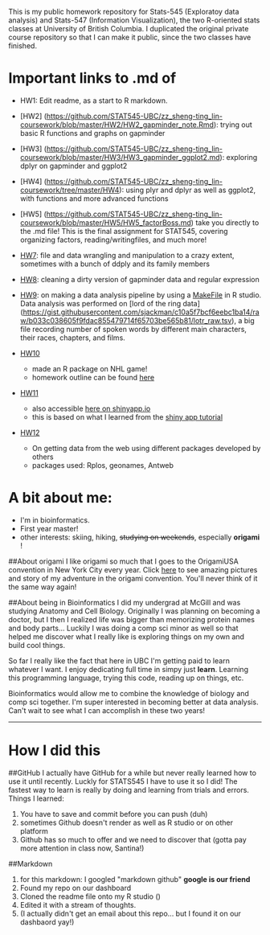
This is my public homework repository for Stats-545 (Exploratoy data analysis) and Stats-547 (Information Visualization), the two R-oriented stats classes at University of British Columbia. I duplicated the original private course repository so that I can make it public, since the two classes have finished. 

# Important links to .md of 
* HW1: Edit readme, as a start to R markdown. 
* [HW2] (https://github.com/STAT545-UBC/zz_sheng-ting_lin-coursework/blob/master/HW2/HW2_gapminder_note.Rmd): trying out basic R functions and graphs on gapminder 
* [HW3] (https://github.com/STAT545-UBC/zz_sheng-ting_lin-coursework/blob/master/HW3/HW3_gapminder_ggplot2.md): exploring dplyr on gapminder and ggplot2
* [HW4] (https://github.com/STAT545-UBC/zz_sheng-ting_lin-coursework/tree/master/HW4): using plyr and dplyr as well as ggplot2, with functions and more advanced functions
* [HW5] (https://github.com/STAT545-UBC/zz_sheng-ting_lin-coursework/blob/master/HW5/HW5_factorBoss.md) take you directly to the .md file! This is the final assignment for STAT545, covering organizing factors, reading/writingfiles, and much more! 

* [HW7](https://github.com/STAT545-UBC/zz_sheng-ting_lin-coursework/blob/master/HW7/hw7_data_wrangling.md): file and data wrangling and manipulation to a crazy extent, sometimes with a bunch of ddply and its family members
* [HW8](https://github.com/STAT545-UBC/zz_sheng-ting_lin-coursework/blob/master/HW8/HW8_data_cleaning.md): cleaning a dirty version of gapminder data and regular expression
* [HW9](https://github.com/STAT545-UBC/zz_sheng-ting_lin-coursework/blob/master/HW9/report.md): on making a data analysis pipeline by using a [MakeFile](https://github.com/STAT545-UBC/zz_sheng-ting_lin-coursework/blob/master/HW9/Makefile) in R studio. Data analysis was performed on [lord of the ring data] (https://gist.githubusercontent.com/sjackman/c10a5f7bcf6eebc1ba14/raw/b033c038605f9fdac855479714f65703be565b81/lotr_raw.tsv), a big file recording number of spoken words by different main characters, their races, chapters, and films. 
* [HW10](https://github.com/santina/gameplay)
  * made an R package on NHL game! 
  * homework outline can be found [here](http://stat545-ubc.github.io/hw10_package.html)
* [HW11](https://github.com/STAT545-UBC/zz_sheng-ting_lin-coursework/tree/master/ShinyApp/Gapminder_App)
  * also accessible [here on shinyapp.io](https://santinalin.shinyapps.io/Gapminder_App/)
  * this is based on what I learned from the [shiny app tutorial](http://stat545-ubc.github.io/shiny00_index.html)
* [HW12](https://github.com/STAT545-UBC/zz_sheng-ting_lin-coursework/blob/master/HW12/hw12_data_from_web.md)
  * On getting data from the web using different packages developed by others
  * packages used: Rplos, geonames, Antweb

# A bit about me: 

* I'm in bioinformatics. 
* First year master! 
* other interests: skiing, hiking, ~~studying on weekends~~,  especially __origami__ ! 

##About origami
I like origami so much that I goes to the OrigamiUSA convention in New York City every year. Click [here](http://santinasaur.wordpress.com/) to see amazing pictures and story of my adventure in the origami convention. You'll never think of it the same way again! 

##About being in Bioinformatics 
I did my undergrad at McGill and was studying Anatomy and Cell Biology. Originally I was planning on becoming a doctor, but I then I realized life was bigger than memorizing protein names and body parts... Luckily I was doing a comp sci minor as well so that helped me discover what I really like is exploring things on my own and build cool things. 

So far I really like the fact that here in UBC I'm getting paid to learn whatever I want. I enjoy dedicating full time in simpy just __learn__. Learning this programming language, trying this code, reading up on things, etc. 

Bioinformatics would allow me to combine the knowledge of biology and comp sci together. I'm super interested in becoming better at data analysis. Can't wait to see what I can accomplish in these two years! 

---

# How I did this 
##GitHub
I actually have GitHub for a while but never really learned how to use it until recently. Luckly for STATS545 I have to use it so I did! The fastest way to learn is really by doing and learning from trials and errors. Things I learned: 

1. You have to save and commit before you can push (duh)
2. sometimes Github doesn't render as well as R studio or on other platform 
3. Github has so much to offer and we need to discover that (gotta pay more attention in class now, Santina!)

##Markdown
1. for this markdown: I googled "markdown github"  __google is our friend__ 
2. Found my repo on our dashboard 
3. Cloned the readme file onto my R studio ()
4. Edited it with a stream of thoughts. 
3. (I actually didn't get an email about this repo... but I found it on our dashbaord yay!) 

